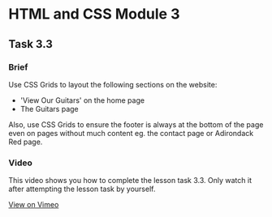 # HTML and CSS Module 3

## Task 3.3

### Brief

Use CSS Grids to layout the following sections on the website:
- 'View Our Guitars' on the home page
- The Guitars page

Also, use CSS Grids to ensure the footer is always at the bottom of the page even on pages without much content eg. the contact page or Adirondack Red page.

### Video

This video shows you how to complete the lesson task 3.3. Only watch it after attempting the lesson task by yourself.

[View on Vimeo](https://vimeo.com/481242564/00dd53e55a)
